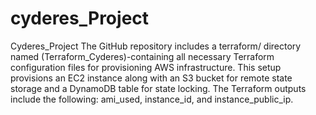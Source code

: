 # cyderes_Project
Cyderes_Project
The GitHub repository includes a terraform/ directory named (Terraform_Cyderes)-containing all necessary Terraform configuration files for provisioning AWS infrastructure. This setup provisions an EC2 instance along with an S3 bucket for remote state storage and a DynamoDB table for state locking. The Terraform outputs include the following: ami_used, instance_id, and instance_public_ip.
